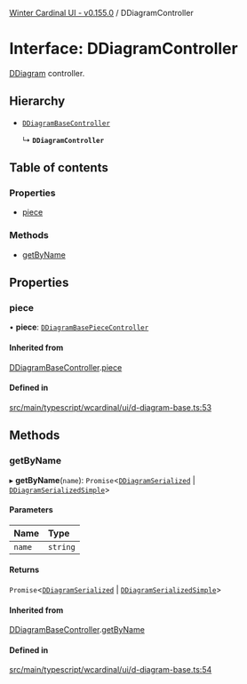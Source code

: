 [Winter Cardinal UI - v0.155.0](../index.md) / DDiagramController

# Interface: DDiagramController

[DDiagram](../classes/DDiagram.md) controller.

## Hierarchy

- [`DDiagramBaseController`](DDiagramBaseController.md)

  ↳ **`DDiagramController`**

## Table of contents

### Properties

- [piece](DDiagramController.md#piece)

### Methods

- [getByName](DDiagramController.md#getbyname)

## Properties

### piece

• **piece**: [`DDiagramBasePieceController`](DDiagramBasePieceController.md)

#### Inherited from

[DDiagramBaseController](DDiagramBaseController.md).[piece](DDiagramBaseController.md#piece)

#### Defined in

[src/main/typescript/wcardinal/ui/d-diagram-base.ts:53](https://github.com/winter-cardinal/winter-cardinal-ui/blob/v0.155.0/src/main/typescript/wcardinal/ui/d-diagram-base.ts#L53)

## Methods

### getByName

▸ **getByName**(`name`): `Promise`<[`DDiagramSerialized`](DDiagramSerialized.md) \| [`DDiagramSerializedSimple`](DDiagramSerializedSimple.md)\>

#### Parameters

| Name | Type |
| :------ | :------ |
| `name` | `string` |

#### Returns

`Promise`<[`DDiagramSerialized`](DDiagramSerialized.md) \| [`DDiagramSerializedSimple`](DDiagramSerializedSimple.md)\>

#### Inherited from

[DDiagramBaseController](DDiagramBaseController.md).[getByName](DDiagramBaseController.md#getbyname)

#### Defined in

[src/main/typescript/wcardinal/ui/d-diagram-base.ts:54](https://github.com/winter-cardinal/winter-cardinal-ui/blob/v0.155.0/src/main/typescript/wcardinal/ui/d-diagram-base.ts#L54)
